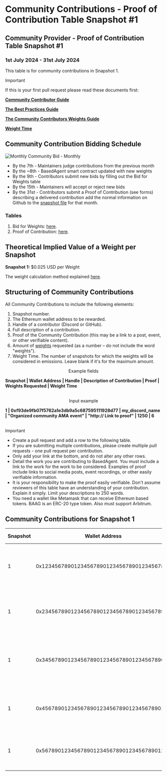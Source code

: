 # Community Contributions - Proof of Contribution Table Snapshot #1

## Community Provider - Proof of Contribution Table Snapshot #1
### 1st July 2024 - 31st July 2024

This table is for community contributions in Snapshot 1.  

> [!IMPORTANT]  
> If this is your first pull request please read these documents first:
> 
> [**Community Contributor Guide**](insert)
>  
> [**The Best Practices Guide**](insert)
> 
> [**The Community Contributors Weights Guide**](insert)
>   
> [**Weight Time**](insert)

## Community Contribution Bidding Schedule

![Monthly Community Bid - Monthly](insert_image_link_here)

- By the 7th - Maintainers judge contributions from the previous month
- By the ~8th - BasedAgent smart contract updated with new weights
- By the 9th - Contributors submit new bids by filling out the Bid for Weights table
- By the 15th - Maintainers will accept or reject new bids
- By the 31st - Contributors submit a Proof of Contribution (see forms) describing a delivered contribution add the normal information on Github to the [snapshot file](insert_link_here) for that month.

### Tables
1. Bid for Weights: [here](insert).
2. Proof of Contribution: [here](insert).

## Theoretical Implied Value of a Weight per Snapshot
**Snapshot 1:** $0.025 USD per Weight  

The weight calculation method explained [here](insert).

## Structuring of Community Contributions

All Community Contributions to include the following elements:

1. Snapshot number.
2. The Ethereum wallet address to be rewarded.
3. Handle of a contributor (Discord or GitHub).
4. Full description of a contribution.
5. Proof of the Community Contribution (this may be a link to a post, event, or other verifiable content).
6. Amount of [weights](insert) requested (as a number – do not include the word "weights").
7. Weight Time. The number of snapshots for which the weights will be considered in emissions. Leave blank if it's for the maximum amount. 

<p align="center">Example fields</p>
<b>Snapshot | Wallet Address | Handle | Description of Contribution | Proof | Weights Requested | Weight Time</b>
<br><br>
<p align="center">Input example</p>
<b>1 | 0xf93de9fb07f5762a1e3db9a5c687595111928d77 | my_discord_name | "Organized community AMA event" | "http:// Link to proof" | 1250 | 6</b>
<br><br>

> [!IMPORTANT]
>
> - Create a pull request and add a row to the following table.
> - If you are submitting multiple contributions, please create multiple pull requests - one pull request per contribution.
> - Only add your link at the bottom, and do not alter any other rows.
> - Detail the work you are contributing to BasedAgent. You must include a link to the work for the work to be considered. Examples of proof include links to social media posts, event recordings, or other easily verifiable information.
> - It is your responsibility to make the proof easily verifiable. Don't assume reviewers of this table have an understanding of your contribution. Explain it simply. Limit your descriptions to 250 words.
> - You need a wallet like Metamask that can receive Ethereum based tokens. BAAG is an ERC-20 type token. Also must support Arbitrum.

## Community Contributions for Snapshot 1

| **Snapshot** | **Wallet Address**                         | **Handle** | **Description of Contribution** | **Proof of Contribution**   | **Weights Requested** | **Weight Time** |
| ---------- | ------------------------------------------ | ----------------- | ---------------------------------- | --------------------------- | ------------- | -------- |
| 1 | 0x1234567890123456789012345678901234567890 | community_builder | Organized and hosted a virtual meetup introducing BasedAgent to 100+ developers | https://meetup.com/basedagent-community/events/123456789 | 30000 | 4 |
| 1 | 0x2345678901234567890123456789012345678901 | content_creator | Created a comprehensive video tutorial on using BasedAgent for AI-driven development | https://youtube.com/watch?v=basedagent_tutorial | 25000 | 3 |
| 1 | 0x3456789012345678901234567890123456789012 | social_media_guru | Ran a successful Twitter campaign increasing BasedAgent's followers by 5000 | https://twitter.com/basedagent/status/1234567890 | 20000 | 2 |
| 1 | 0x4567890123456789012345678901234567890123 | discord_mod | Moderated BasedAgent's Discord server and organized weekly community Q&A sessions | https://discord.com/channels/basedagent/announcements/1234567890 | 15000 | 3 |
| 1 | 0x5678901234567890123456789012345678901234 | translator | Translated BasedAgent's documentation into Spanish, opening up to a new market | https://github.com/BasedAgent/docs/pull/123 | 35000 | 5 |
